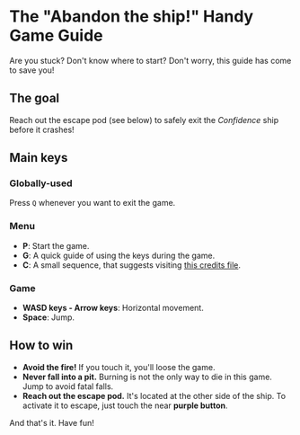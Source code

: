 # The "Abandon the ship!" Handy Game Guide

Are you stuck? Don't know where to start? Don't worry,
this guide has come to save you!

## The goal

Reach out the escape pod (see below) to safely exit the
_Confidence_ ship before it crashes!

## Main keys

### Globally-used

Press `Q` whenever you want to exit the game.

### Menu

- **P**: Start the game.
- **G**: A quick guide of using the keys during the game.
- **C**: A small sequence, that suggests visiting [this credits file](THANKS.md).

### Game

- **WASD keys - Arrow keys**: Horizontal movement.
- **Space**: Jump.

## How to win

- **Avoid the fire!** If you touch it, you'll loose the game.
- **Never fall into a pit.** Burning is not the only way to die in this game. Jump to avoid fatal falls.
- **Reach out the escape pod.** It's located at the other side of the ship. To activate it to escape, just touch the near **purple button**.

And that's it. Have fun!
